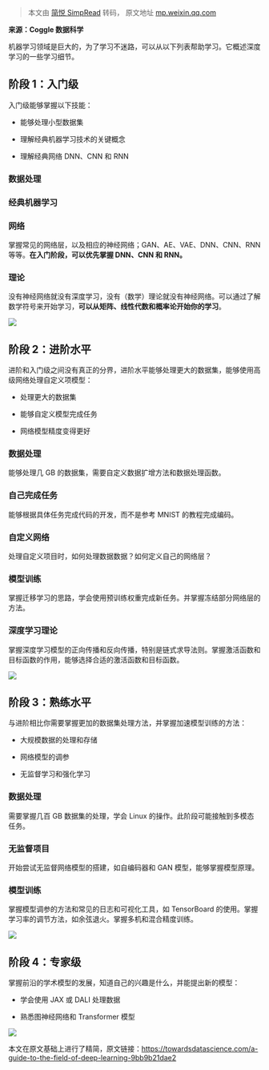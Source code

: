 > 本文由 [简悦 SimpRead](http://ksria.com/simpread/) 转码， 原文地址 [mp.weixin.qq.com](https://mp.weixin.qq.com/s?__biz=MzIyNjM2MzQyNg==&mid=2247572295&idx=2&sn=e79464db1d646a5dbdee13b0f52d63e2&chksm=e8720a0adf05831c970e274b850acc4e636cc0ce7cb686dd79e2fd7423732ace2ea6f23ed11b&mpshare=1&scene=1&srcid=0605Ubk1CEDysaHwiYMn1P6O&sharer_sharetime=1622859705153&sharer_shareid=7fece245937ac96f04f0fb8e1311fff1#rd)

**来源：Coggle 数据科学**

机器学习领域是巨大的，为了学习不迷路，可以从以下列表帮助学习。它概述深度学习的一些学习细节。  

阶段 1：入门级
--------

入门级能够掌握以下技能：

*   能够处理小型数据集
    
*   理解经典机器学习技术的关键概念
    
*   理解经典网络 DNN、CNN 和 RNN
    

### 数据处理

### 经典机器学习

### 网络

掌握常见的网络层，以及相应的神经网络；GAN、AE、VAE、DNN、CNN、RNN 等等。**在入门阶段，可以优先掌握 DNN、CNN 和 RNN。**

### 理论

没有神经网络就没有深度学习，没有（数学）理论就没有神经网络。可以通过了解数学符号来开始学习，**可以从矩阵、线性代数和概率论开始你的学习**。

![](https://mmbiz.qpic.cn/mmbiz_jpg/uoTGEibAZUEiazgGHicVx4KUN7Jz40WOAgLbVk0Zv1wticxCEjnW5zMayG5ic0Zr7ARfv6rDwhOLuYbBAfwP19hWibNQ/640?wx_fmt=jpeg)

阶段 2：进阶水平
---------

进阶和入门级之间没有真正的分界，进阶水平能够处理更大的数据集，能够使用高级网络处理自定义项模型：

*   处理更大的数据集
    
*   能够自定义模型完成任务
    
*   网络模型精度变得更好
    

### 数据处理

能够处理几 GB 的数据集，需要自定义数据扩增方法和数据处理函数。

### 自己完成任务

能够根据具体任务完成代码的开发，而不是参考 MNIST 的教程完成编码。

### 自定义网络

处理自定义项目时，如何处理数据数据？如何定义自己的网络层？

### 模型训练

掌握迁移学习的思路，学会使用预训练权重完成新任务。并掌握冻结部分网络层的方法。

### 深度学习理论

掌握深度学习模型的正向传播和反向传播，特别是链式求导法则。掌握激活函数和目标函数的作用，能够选择合适的激活函数和目标函数。

![](https://mmbiz.qpic.cn/mmbiz_jpg/uoTGEibAZUEiazgGHicVx4KUN7Jz40WOAgL9U24PIagTQhvuUpnU8gKwSmIWfj3vRENIECOzSGb6fQT9bs79CTCEw/640?wx_fmt=jpeg)

阶段 3：熟练水平
---------

与进阶相比你需要掌握更加的数据集处理方法，并掌握加速模型训练的方法：

*   大规模数据的处理和存储
    
*   网络模型的调参
    
*   无监督学习和强化学习
    

### 数据处理

需要掌握几百 GB 数据集的处理，学会 Linux 的操作。此阶段可能接触到多模态任务。

### 无监督项目

开始尝试无监督网络模型的搭建，如自编码器和 GAN 模型，能够掌握模型原理。

### 模型训练

掌握模型调参的方法和常见的日志和可视化工具，如 TensorBoard 的使用。掌握学习率的调节方法，如余弦退火。掌握多机和混合精度训练。

![](https://mmbiz.qpic.cn/mmbiz_jpg/uoTGEibAZUEiazgGHicVx4KUN7Jz40WOAgLrGZA7Phfh3C7ukbtGdwMlFUR3JdaWAIibKnkQI33A3v2RgsWJNb14icg/640?wx_fmt=jpeg)

阶段 4：专家级
--------

掌握前沿的学术模型的发展，知道自己的兴趣是什么，并能提出新的模型：

*   学会使用 JAX 或 DALI 处理数据
    
*   熟悉图神经网络和 Transformer 模型
    

![](https://mmbiz.qpic.cn/mmbiz_jpg/uoTGEibAZUEiazgGHicVx4KUN7Jz40WOAgLlHWdOwOxhiaJhsoKLYySE24N1Qgu2tJ33DdcTx7rlTL6ibHktopU9NVg/640?wx_fmt=jpeg)

本文在原文基础上进行了精简，原文链接：https://towardsdatascience.com/a-guide-to-the-field-of-deep-learning-9bb9b21dae2